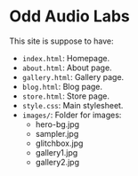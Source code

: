 # Odd Audio Labs 

This site is suppose to have:

- `index.html`: Homepage.
- `about.html`: About page.
- `gallery.html`: Gallery page.
- `blog.html`: Blog page.
- `store.html`: Store page.
- `style.css`: Main stylesheet.
- `images/`: Folder for images:
  - hero-bg.jpg
  - sampler.jpg
  - glitchbox.jpg
  - gallery1.jpg
  - gallery2.jpg

